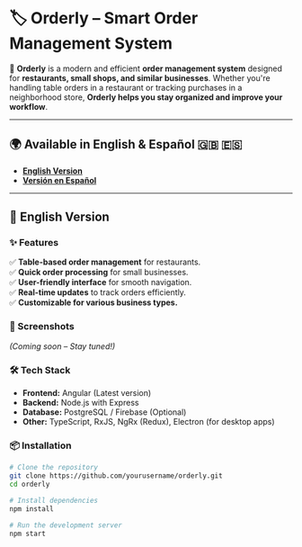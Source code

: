 # 🏷️ Orderly – Smart Order Management System

🚀 **Orderly** is a modern and efficient **order management system** designed for **restaurants, small shops, and similar businesses**. Whether you're handling table orders in a restaurant or tracking purchases in a neighborhood store, **Orderly helps you stay organized and improve your workflow**.

---

## 🌍 Available in English & Español 🇬🇧 🇪🇸

- **[English Version](#english-version)**
- **[Versión en Español](#versión-en-español)**

---

## 📌 English Version

### ✨ Features

✅ **Table-based order management** for restaurants.  
✅ **Quick order processing** for small businesses.  
✅ **User-friendly interface** for smooth navigation.  
✅ **Real-time updates** to track orders efficiently.  
✅ **Customizable for various business types.**  

### 📸 Screenshots

_(Coming soon – Stay tuned!)_

### 🛠️ Tech Stack

- **Frontend:** Angular (Latest version)  
- **Backend:** Node.js with Express  
- **Database:** PostgreSQL / Firebase (Optional)  
- **Other:** TypeScript, RxJS, NgRx (Redux), Electron (for desktop apps)  

### 📦 Installation

```bash
# Clone the repository
git clone https://github.com/yourusername/orderly.git
cd orderly

# Install dependencies
npm install

# Run the development server
npm start
